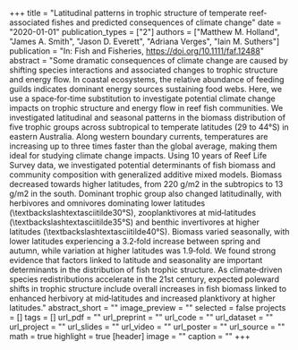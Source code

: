 +++
title = "Latitudinal patterns in trophic structure of temperate reef‐associated fishes and predicted consequences of climate change"
date = "2020-01-01"
publication_types = ["2"]
authors = ["Matthew M. Holland", "James A. Smith", "Jason D. Everett", "Adriana Verges", "Iain M. Suthers"]
publication = "In: Fish and Fisheries, https://doi.org/10.1111/faf.12488"
abstract = "Some dramatic consequences of climate change are caused by shifting species interactions and associated changes to trophic structure and energy flow. In coastal ecosystems, the relative abundance of feeding guilds indicates dominant energy sources sustaining food webs. Here, we use a space‐for‐time substitution to investigate potential climate change impacts on trophic structure and energy flow in reef fish communities. We investigated latitudinal and seasonal patterns in the biomass distribution of five trophic groups across subtropical to temperate latitudes (29 to 44°S) in eastern Australia. Along western boundary currents, temperatures are increasing up to three times faster than the global average, making them ideal for studying climate change impacts. Using 10 years of Reef Life Survey data, we investigated potential determinants of fish biomass and community composition with generalized additive mixed models. Biomass decreased towards higher latitudes, from 220 g/m2 in the subtropics to 13 g/m2 in the south. Dominant trophic group also changed latitudinally, with herbivores and omnivores dominating lower latitudes (\\textbackslashtextasciitilde30°S), zooplanktivores at mid‐latitudes (\\textbackslashtextasciitilde35°S) and benthic invertivores at higher latitudes (\\textbackslashtextasciitilde40°S). Biomass varied seasonally, with lower latitudes experiencing a 3.2‐fold increase between spring and autumn, while variation at higher latitudes was 1.9‐fold. We found strong evidence that factors linked to latitude and seasonality are important determinants in the distribution of fish trophic structure. As climate‐driven species redistributions accelerate in the 21st century, expected poleward shifts in trophic structure include overall increases in fish biomass linked to enhanced herbivory at mid‐latitudes and increased planktivory at higher latitudes."
abstract_short = ""
image_preview = ""
selected = false
projects = []
tags = []
url_pdf = ""
url_preprint = ""
url_code = ""
url_dataset = ""
url_project = ""
url_slides = ""
url_video = ""
url_poster = ""
url_source = ""
math = true
highlight = true
[header]
image = ""
caption = ""
+++
